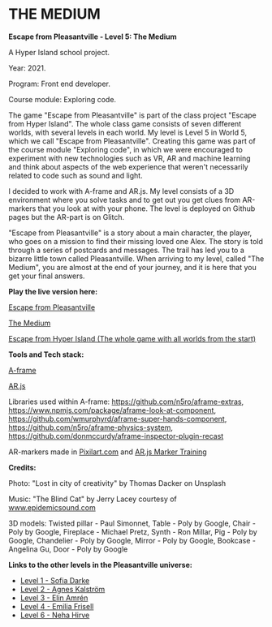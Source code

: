 # THE MEDIUM

**Escape from Pleasantville - Level 5: The Medium**

A Hyper Island school project.

Year: 2021.

Program: Front end developer.

Course module: Exploring code.

The game "Escape from Pleasantville" is part of the class project "Escape from Hyper Island". The whole class game consists of seven different worlds, with several levels in each world. My level is Level 5 in World 5, which we call "Escape from Pleasantville". Creating this game was part of the course module "Exploring code", in which we were encouraged to experiment with new technologies such as VR, AR and machine learning and think about aspects of the web experience that weren't necessarily related to code such as sound and light.

I decided to work with A-frame and AR.js. My level consists of a 3D environment where you solve tasks and to get out you get clues from AR-markers that you look at with your phone. The level is deployed on Github pages but the AR-part is on Glitch.

"Escape from Pleasantville" is a story about a main character, the player, who goes on a mission to find their missing loved one Alex. The story is told through a series of postcards and messages. The trail has led you to a bizarre little town called Pleasantville. When arriving to my level, called "The Medium", you are almost at the end of your journey, and it is here that you get your final answers.

**Play the live version here:**

[Escape from Pleasantville ](https://escapefromhyperisland.github.io/pleasantville)

[The Medium ](https://escapefromhyperisland.github.io/game/?world=5&level=5)

[Escape from Hyper Island (The whole game with all worlds from the start) ](https://escapefromhyperisland.github.io/game/?world=0)



**Tools and Tech stack:**

[A-frame](https://aframe.io/)

[AR.js](https://ar-js-org.github.io/AR.js-Docs/)

Libraries used within A-frame: https://github.com/n5ro/aframe-extras, https://www.npmjs.com/package/aframe-look-at-component, https://github.com/wmurphyrd/aframe-super-hands-component, https://github.com/n5ro/aframe-physics-system, https://github.com/donmccurdy/aframe-inspector-plugin-recast

AR-markers made in [Pixilart.com](https://www.pixilart.com/) and [AR.js Marker Training](https://ar-js-org.github.io/AR.js/three.js/examples/marker-training/examples/generator.html)

**Credits:**

Photo: "Lost in city of creativity" by Thomas Dacker on Unsplash

Music: "The Blind Cat" by Jerry Lacey courtesy of www.epidemicsound.com

3D models: Twisted pillar - Paul Simonnet, Table - Poly by Google, Chair - Poly by Google, Fireplace - Michael Pretz, Synth - Ron Millar, Pig - Poly by Google, Chandelier - Poly by Google, Mirror - Poly by Google, Bookcase - Angelina Gu, Door - Poly by Google

**Links to the other levels in the Pleasantville universe:**

- [Level 1 - Sofia Darke](https://github.com/sofiadarkeweb/pleasantville)
- [Level 2 - Agnes Kalström](https://github.com/agneskalstrom/level-2-the-dream)
- [Level 3 - Elin Amrén](https://github.com/elinamren/pleasantville-level3)
- [Level 4 - Emilia Frisell](https://github.com/emiliafrisell/MazeGame)
- [Level 6 - Neha Hirve](https://github.com/nehahirve/pleasantville)
